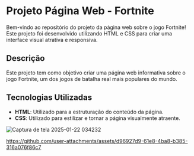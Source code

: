# Projeto Página Web - Fortnite

Bem-vindo ao repositório do projeto da página web sobre o jogo Fortnite! Este projeto foi desenvolvido utilizando HTML e CSS para criar uma interface visual atrativa e responsiva.

## Descrição

Este projeto tem como objetivo criar uma página web informativa sobre o jogo Fortnite, um dos jogos de batalha real mais populares do mundo. 




## Tecnologias Utilizadas

- **HTML**: Utilizado para a estruturação do conteúdo da página.
- **CSS**: Utilizado para estilizar e tornar a página visualmente atraente.


![Captura de tela 2025-01-22 034232](https://github.com/user-attachments/assets/ea0fcb23-d6c2-4e4b-80b7-1e811248059c)


https://github.com/user-attachments/assets/d96927d9-61e8-4ba8-b385-316a076f86c7
